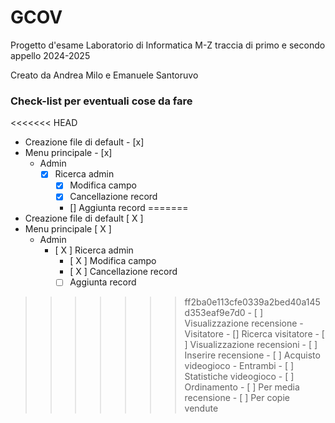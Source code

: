 # GCOV
Progetto d'esame Laboratorio di Informatica M-Z traccia di primo e secondo appello 2024-2025

Creato da Andrea Milo e Emanuele Santoruvo

### Check-list per eventuali cose da fare
<<<<<<< HEAD
- Creazione file di default - [x]
- Menu principale - [x]
	- Admin
		- [x] Ricerca admin
			- [x] Modifica campo
			- [x] Cancellazione record
			- [] Aggiunta record
=======
- Creazione file di default [ X ]
- Menu principale [ X ]
	- Admin
		- [ X ] Ricerca admin
			- [ X ] Modifica campo
			- [ X ] Cancellazione record
			- [ ] Aggiunta record
>>>>>>> ff2ba0e113cfe0339a2bed40a145d353eaf9e7d0
			- [ ] Visualizzazione recensione
	- Visitatore
		- [] Ricerca visitatore
			- [ ] Visualizzazione recensioni
			- [ ] Inserire recensione
			- [ ] Acquisto videogioco
	- Entrambi
		- [ ] Statistiche videogioco
		- [ ] Ordinamento
			- [ ] Per media recensione
			- [ ] Per copie vendute

